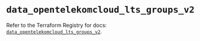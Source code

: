 # `data_opentelekomcloud_lts_groups_v2`

Refer to the Terraform Registry for docs: [`data_opentelekomcloud_lts_groups_v2`](https://registry.terraform.io/providers/opentelekomcloud/opentelekomcloud/1.36.47/docs/data-sources/lts_groups_v2).

